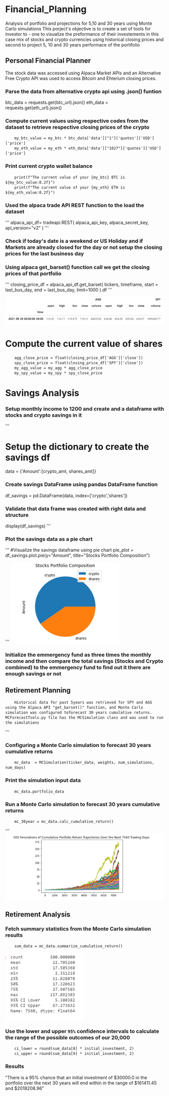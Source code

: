 # Financial_Planning
Analysis of portfolio and projections for 5,10 and 30 years using Monte Carlo simulations
This porject's objective is to create a set of tools for investor to - one to visualize the preformance of their investements in this case mix of stocks and crypto currencies using historical closing prices and second to project 5, 10 and 30 years performace of the portifolio

## Personal Financial Planner
The stock data was accessed using Alpaca Market APIs and an Alternative Free Crypto API was used to access Bitcoin and Ehterium closing prices. 
### Parse the data from alternative crypto api using .json() funtion
btc_data = requests.get(btc_url).json()
eth_data = requests.get(eth_url).json()

### Compute current values using respective codes from the dataset to retrieve respective closing prices of the crypto
        my_btc_value = my_btc * btc_data['data']["1"]['quotes']['USD']['price']
        my_eth_value = my_eth * eth_data['data']["1027"]['quotes']['USD']['price']

### Print current crypto wallet balance
        print(f"The current value of your {my_btc} BTC is ${my_btc_value:0.2f}")
        print(f"The current value of your {my_eth} ETH is ${my_eth_value:0.2f}")

### Used the alpaca trade API REST function to the load the dataset
'''
alpaca_api_df= tradeapi.REST(
    alpaca_api_key,
    alpaca_secret_key,
    api_version="v2"
)
'''

### Check if today's date is a weekend or US Holiday and if Markets are already closed for the day or not setup the closing prices for the last business day
### Using alpaca get_barset() function call we get the closing prices of that portfolio 
'''
closing_price_df = alpaca_api_df.get_barset(
    tickers, timeframe, 
    start = last_bus_day, 
    end = last_bus_day, 
    limit=1000 ).df
'''

![Financial Planner](Images/LastDaysClosingPrices.png)


# Compute the current value of shares
        agg_close_price = float(closing_price_df['AGG']['close'])
        spy_close_price = float(closing_price_df['SPY']['close'])
        my_agg_value = my_agg * agg_close_price
        my_spy_value = my_spy * spy_close_price

# Savings Analysis

### Setup monthly income to 1200 and create and a dataframe with stocks and crypto savings in it
'''
# Setup the dictionary to create the savings df
data = {'Amount':[crypto_amt, shares_amt]}

### Create savings DataFrame using pandas DataFrame function
df_savings = pd.DataFrame(data, index=['crypto','shares'])

### Validate that data frame was created with right data and structure
display(df_savings)
'''
### Plot the savings data as a pie chart
'''
#Visualize the savings dataframe using pie chart
pie_plot = df_savings.plot.pie(y="Amount", title="Stocks Portfolio Composition")

'''
![Financial Planner](Images/SavingsPieChart.png)


### Initialize the emmergency fund as three times the monthly income and then compare the total savings (Stocks and Crypto combined) to the emmergency fund to find out it there are enough savings or not

## Retirement Planning
        Historical data for past 5years was retrieved for SPY and AGG using the Alpaca API "get_barset()" function, and Monte Carlo simulation was configured toforecast 30 years cumulative returns. MCForecastTools.py file has the MCSimulation class and was used to run the simulations
        
'''
### Configuring a Monte Carlo simulation to forecast 30 years cumulative returns
        mc_data  = MCSimulation(ticker_data, weights, num_simulations, num_days)
### Print the simulation input data
        mc_data.portfolio_data
### Run a Monte Carlo simulation to forecast 30 years cumulative returns
        mc_30year = mc_data.calc_cumulative_return()
'''
![financial_planner](Images/MC_30_years_simulation.png)

## Retirement Analysis
### Fetch summary statistics from the Monte Carlo simulation results
        sum_data = mc_data.summarize_cumulative_return()

![financial_planner](Images/SummaryOfCummulativeReturns.png)

### Use the lower and upper `95%` confidence intervals to calculate the range of the possible outcomes of our 20,000
        ci_lower = round(sum_data[8] * initial_investment, 2)
        ci_upper = round(sum_data[9] * initial_investment, 2)

### Results
"There is a 95% chance that an initial investment of $30000.0 in the portfolio over the next 30 years will end within in the range of $161411.45 and $2018208.96"
